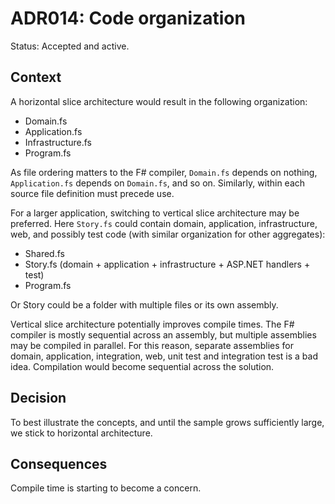 # ADR014: Code organization

Status: Accepted and active.

## Context

A horizontal slice architecture would result in the following organization:

- Domain.fs
- Application.fs
- Infrastructure.fs
- Program.fs

As file ordering matters to the F# compiler, `Domain.fs` depends on nothing,
`Application.fs` depends on `Domain.fs`, and so on. Similarly, within each
source file definition must precede use.

For a larger application, switching to vertical slice architecture may be
preferred. Here `Story.fs` could contain domain, application, infrastructure,
web, and possibly test code (with similar organization for other aggregates):

- Shared.fs
- Story.fs (domain + application + infrastructure + ASP.NET handlers + test)
- Program.fs

Or Story could be a folder with multiple files or its own assembly.

Vertical slice architecture potentially improves compile times. The F# compiler
is mostly sequential across an assembly, but multiple assemblies may be compiled
in parallel. For this reason, separate assemblies for domain, application,
integration, web, unit test and integration test is a bad idea. Compilation
would become sequential across the solution.

## Decision

To best illustrate the concepts, and until the sample grows sufficiently large,
we stick to horizontal architecture.

## Consequences

Compile time is starting to become a concern.
